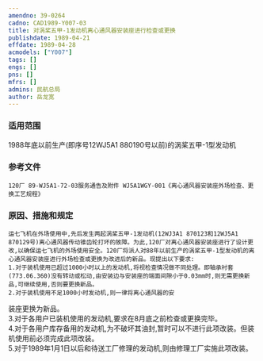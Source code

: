 ```yaml
---
amendno: 39-0264  
cadno: CAD1989-Y007-03  
title: 对涡桨五甲-1发动机离心通风器安装座进行检查或更换  
publishdate: 1989-04-21  
effdate: 1989-04-28  
acmodels: ["Y007"]  
tags: []  
engs: []  
pns: []  
mfrs: []  
admins: 民航总局  
author: 岳龙宽  
---
```

  
### 适用范围  
1988年底以前生产(即序号12WJ5A1 880190号以前)的涡桨五甲-1型发动机  
  
<!--more-->  
### 参考文件  
    120厂 89-WJ5A1-72-03服务通告及附件 WJ5A1WGY-001《离心通风器安装座外场检查、更换工艺规程》  
  
### 原因、措施和规定  
    运七飞机在外场使用中,先后发生两起涡桨五甲-1发动机(12WJ3A1 870123和12WJ5A1 870129号)离心通风器传动锥齿轮打坏的故障。为此,120厂对离心通风器安装座进行了设计更改,以确保运七飞机的外场使用安全。120厂将派人对88年以前生产的涡桨五甲-1型发动机的离心通风器安装座进行外场检查或更换为改进后的新品。现提出以下要求:  
    1.对于装机使用已超过1000小时以上的发动机,将视检查情况做不同处理。即轴承衬套(773.06.360)没有转动或松动,由安装边与安装座的端面间隙小于0.03mm时,则无需更换新品,可继续使用,否则要更换新品。  
    2.对于装机使用不足1000小时发动机,则一律将离心通风器的安  
  
装座更换为新品。  
    3.对于各用户已装机使用的发动机,要求在8月底之前检查或更换完毕。  
    4.对于各用户库存备用的发动机,为不破坏其油封,暂时可以不进行此项改装。但装机使用前必须完成此项改装。  
    5.对于1989年1月1日以后和待送工厂修理的发动机,则由修理工厂实施此项改装。  
  
